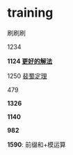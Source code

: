 # training
刷刷刷

1234

**1124 [更好的解法](https://leetcode.cn/problems/longest-well-performing-interval/solutions/2109622/biao-xian-liang-hao-de-zui-chang-shi-jia-rlij/)**

1250 [裴蜀定理](https://baike.baidu.com/item/%E8%A3%B4%E8%9C%80%E5%AE%9A%E7%90%86/5186593)

479

**1326**

**1140**

**982**

**1590**: 前缀和+模运算
